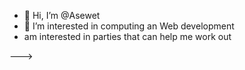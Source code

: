 - 👋 Hi, I’m @Asewet
- 👀 I’m interested in computing an Web development 
- am interested in parties that can help me  work out
  
--->
